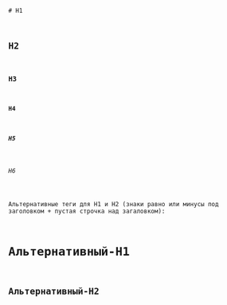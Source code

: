 <code># H1
## H2
### H3
#### H4
##### H5
###### H6  
Альтернативные теги для H1 и H2 (знаки равно или минусы под заголовком + пустая строчка над загаловком):

Альтернативный-H1
======

Альтернативный-H2
------
</code>
